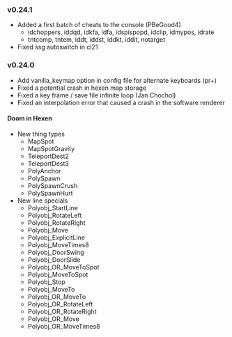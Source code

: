 ### v0.24.1
- Added a first batch of cheats to the console (PBeGood4)
  - idchoppers, iddqd, idkfa, idfa, idspispopd, idclip, idmypos, idrate
  - tntcomp, tntem, iddt, iddst, iddkt, iddit, notarget
- Fixed ssg autoswitch in cl21

### v0.24.0
- Add vanilla_keymap option in config file for alternate keyboards (pr+)
- Fixed a potential crash in hexen map storage
- Fixed a key frame / save file infinite loop (Jan Chochol)
- Fixed an interpolation error that caused a crash in the software renderer

#### Doom in Hexen
- New thing types
  - MapSpot
  - MapSpotGravity
  - TeleportDest2
  - TeleportDest3
  - PolyAnchor
  - PolySpawn
  - PolySpawnCrush
  - PolySpawnHurt
- New line specials
  - Polyobj_StartLine
  - Polyobj_RotateLeft
  - Polyobj_RotateRight
  - Polyobj_Move
  - Polyobj_ExplicitLine
  - Polyobj_MoveTimes8
  - Polyobj_DoorSwing
  - Polyobj_DoorSlide
  - Polyobj_OR_MoveToSpot
  - Polyobj_MoveToSpot
  - Polyobj_Stop
  - Polyobj_MoveTo
  - Polyobj_OR_MoveTo
  - Polyobj_OR_RotateLeft
  - Polyobj_OR_RotateRight
  - Polyobj_OR_Move
  - Polyobj_OR_MoveTimes8
